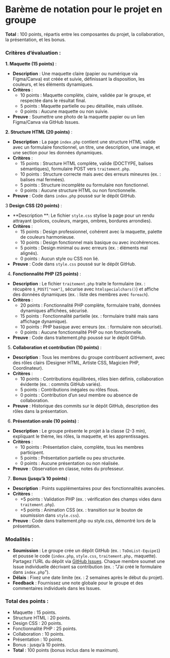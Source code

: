# Barème de notation pour le projet en groupe

**Total** : 100 points, répartis entre les composantes du projet, la collaboration, la présentation, et les bonus.

### Critères d’évaluation :

**1. Maquette (15 points)** :

- **Description** : Une maquette claire (papier ou numérique via Figma/Canva) est créée et suivie, définissant la disposition, les couleurs, et les éléments dynamiques.
- **Critères** :
    - 10 points : Maquette complète, claire, validée par le groupe, et respectée dans le résultat final.
    - 5 points : Maquette partielle ou peu détaillée, mais utilisée.
    - 0 points : Aucune maquette ou non suivie.
- **Preuve** : Soumettre une photo de la maquette papier ou un lien Figma/Canva via GitHub Issues.

**2. Structure HTML (20 points)** :

- **Description** : La page `index.php` contient une structure HTML valide avec un formulaire fonctionnel, un titre, une description, une image, et une section pour les données dynamiques.
- **Critères** :
    - 15 points : Structure HTML complète, valide (DOCTYPE, balises sémantiques), formulaire POST vers `traitement.php`.
    - 10 points : Structure correcte mais avec des erreurs mineures (ex. : balises mal fermées).
    - 5 points : Structure incomplète ou formulaire non fonctionnel.
    - 0 points : Aucune structure HTML ou non fonctionnelle.
- **Preuve** : Code dans `index.php` poussé sur le dépôt GitHub.

3 **Design CSS (20 points)** :

- **Description **: Le fichier `style.css` stylise la page pour un rendu attrayant (polices, couleurs, marges, ombres, bordures arrondies).
- **Critères** :
    - 15 points : Design professionnel, cohérent avec la maquette, palette de couleurs harmonieuse.
    - 10 points : Design fonctionnel mais basique ou avec incohérences.
    - 5 points : Design minimal ou avec erreurs (ex. : éléments mal alignés).
    - 0 points : Aucun style ou CSS non lié.
- **Preuve** : Code dans `style.css` poussé sur le dépôt GitHub.

4. **Fonctionnalité PHP (25 points)** :

- **Description** : Le fichier `traitement.php` traite le formulaire (ex. : récupère `$_POST["nom"]`, sécurise avec `htmlspecialchars()`) et affiche des données dynamiques (ex. : liste des membres avec `foreach`).
- **Critères** :
    - 20 points : Fonctionnalité PHP complète, formulaire traité, données dynamiques affichées, sécurisé.
    - 15 points : Fonctionnalité partielle (ex. : formulaire traité mais sans affichage dynamique).
    - 10 points : PHP basique avec erreurs (ex. : formulaire non sécurisé).
    - 0 points : Aucune fonctionnalité PHP ou non fonctionnelle.
- **Preuve** : Code dans traitement.php poussé sur le dépôt GitHub.

5. **Collaboration et contribution (10 points)** :

- **Description** : Tous les membres du groupe contribuent activement, avec des rôles clairs (Designer HTML, Artiste CSS, Magicien PHP, Coordinateur).
- **Critères** :
    - 10 points : Contributions équilibrées, rôles bien définis, collaboration évidente (ex. : commits GitHub variés).
    - 5 points : Contributions inégales ou rôles flous.
    - 0 points : Contribution d’un seul membre ou absence de collaboration.
- **Preuve** : Historique des commits sur le dépôt GitHub, description des rôles dans la présentation.

6. **Présentation orale (10 points)** :

- **Description** : Le groupe présente le projet à la classe (2-3 min), expliquant le thème, les rôles, la maquette, et les apprentissages.
- **Critères** :
    - 10 points : Présentation claire, complète, tous les membres participent.
    - 5 points : Présentation partielle ou peu structurée.
    - 0 points : Aucune présentation ou non réalisée.
- **Preuve** : Observation en classe, notes du professeur.

7. **Bonus (jusqu’à 10 points)** :

- **Description** : Points supplémentaires pour des fonctionnalités avancées.
- **Critères** :
    - +5 points : Validation PHP (ex. : vérification des champs vides dans `traitement.php`).
    - +5 points : Animation CSS (ex. : transition sur le bouton de soumission dans `style.css`).
- **Preuve** : Code dans traitement.php ou style.css, démontré lors de la présentation.

### Modalités :

- **Soumission** : Le groupe crée un dépôt GitHub (ex. : `ToDoList-Equipe1`) et pousse le code (`index.php`, `style.css`, `traitement.php,` maquette). Partagez l’URL du dépôt via [GitHub Issues](https://github.com/lakrim92/Cours_WebDevelopment/issues/1). Chaque membre soumet une Issue individuelle décrivant sa contribution (ex. : "J’ai créé le formulaire dans `index.php`").
- **Délais** : Fixez une date limite (ex. : 2 semaines après le début du projet).
- **Feedback** : Fournissez une note globale pour le groupe et des commentaires individuels dans les Issues.

### Total des points :

- Maquette : 15 points.
- Structure HTML : 20 points.
- Design CSS : 20 points.
- Fonctionnalité PHP : 25 points.
- Collaboration : 10 points.
- Présentation : 10 points.
- Bonus : jusqu’à 10 points.
- **Total** : 100 points (bonus inclus dans le maximum).

